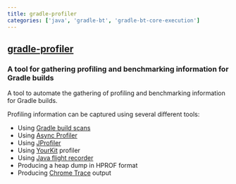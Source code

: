 ```yaml
---
title: gradle-profiler
categories: ['java', 'gradle-bt', 'gradle-bt-core-execution']
---
```

## [gradle-profiler](https://github.com/gradle/gradle-profiler)

### A tool for gathering profiling and benchmarking information for Gradle builds


A tool to automate the gathering of profiling and benchmarking information for Gradle builds.

Profiling information can be captured using several different tools:

- Using [Gradle build scans](https://gradle.com)
- Using [Async Profiler](https://github.com/jvm-profiling-tools/async-profiler)
- Using [JProfiler](https://www.ej-technologies.com/products/jprofiler/overview.html)
- Using [YourKit](https://www.yourkit.com) profiler
- Using [Java flight recorder](https://docs.oracle.com/javacomponents/jmc-5-4/jfr-runtime-guide/about.htm#JFRUH170)
- Producing a heap dump in HPROF format
- Producing [Chrome Trace](https://www.chromium.org/developers/how-tos/trace-event-profiling-tool) output

